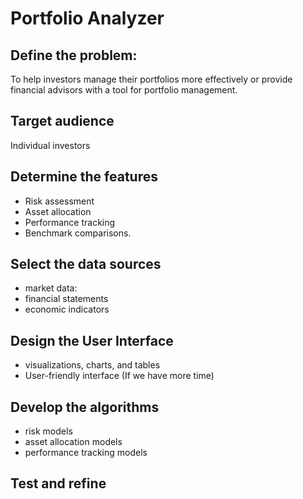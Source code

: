 # Portfolio Analyzer

## Define the problem:

To help investors manage their portfolios more effectively or provide financial advisors with a tool for portfolio management.

## Target audience

Individual investors

## Determine the features

- Risk assessment
- Asset allocation
- Performance tracking
- Benchmark comparisons.

## Select the data sources

- market data:
- financial statements
- economic indicators

## Design the User Interface

- visualizations, charts, and tables
- User-friendly interface (If we have more time)

## Develop the algorithms

- risk models
- asset allocation models
- performance tracking models

## Test and refine
